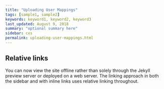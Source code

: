 ```yaml
---
title: "Uploading User Mappings"
tags: [sample1, sample2]
keywords: keyword1, keyword2, keyword3
last_updated: August 9, 2018
summary: "optional summary here"
sidebar: cxs
permalink: uploading-user-mappings.html
---
```

## Relative links

You can now view the site offline rather than solely through the Jekyll preview server or deployed on a web server. The linking approach in both the sidebar and with inline links uses relative linking throughout.